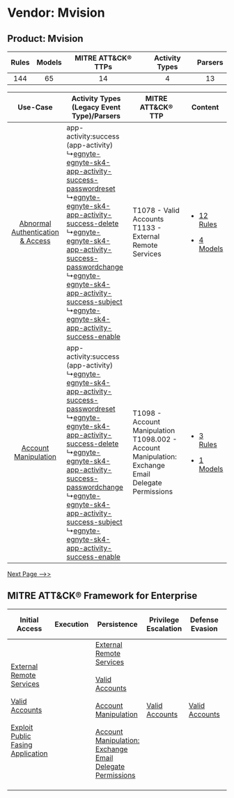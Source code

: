 Vendor: Mvision
===============
Product: Mvision
----------------
| Rules | Models | MITRE ATT&CK® TTPs | Activity Types | Parsers |
|:-----:|:------:|:------------------:|:--------------:|:-------:|
|  144  |   65   |         14         |       4        |   13    |

|    Use-Case    | Activity Types (Legacy Event Type)/Parsers    | MITRE ATT&CK® TTP    | Content    |
|:----:| ---- | ---- | ---- |
| [Abnormal Authentication & Access](../../../UseCases/uc_abnormal_authentication_&_access.md) |  app-activity:success (app-activity)<br> ↳[egnyte-egnyte-sk4-app-activity-success-passwordreset](Ps/pC_egnyteegnytesk4appactivitysuccesspasswordreset.md)<br> ↳[egnyte-egnyte-sk4-app-activity-success-delete](Ps/pC_egnyteegnytesk4appactivitysuccessdelete.md)<br> ↳[egnyte-egnyte-sk4-app-activity-success-passwordchange](Ps/pC_egnyteegnytesk4appactivitysuccesspasswordchange.md)<br> ↳[egnyte-egnyte-sk4-app-activity-success-subject](Ps/pC_egnyteegnytesk4appactivitysuccesssubject.md)<br> ↳[egnyte-egnyte-sk4-app-activity-success-enable](Ps/pC_egnyteegnytesk4appactivitysuccessenable.md)<br> | T1078 - Valid Accounts<br>T1133 - External Remote Services<br>    | [<ul><li>12 Rules</li></ul><ul><li>4 Models</li></ul>](RM/r_m_mvision_mvision_Abnormal_Authentication_&_Access.md) |
|    [Account Manipulation](../../../UseCases/uc_account_manipulation.md)    |  app-activity:success (app-activity)<br> ↳[egnyte-egnyte-sk4-app-activity-success-passwordreset](Ps/pC_egnyteegnytesk4appactivitysuccesspasswordreset.md)<br> ↳[egnyte-egnyte-sk4-app-activity-success-delete](Ps/pC_egnyteegnytesk4appactivitysuccessdelete.md)<br> ↳[egnyte-egnyte-sk4-app-activity-success-passwordchange](Ps/pC_egnyteegnytesk4appactivitysuccesspasswordchange.md)<br> ↳[egnyte-egnyte-sk4-app-activity-success-subject](Ps/pC_egnyteegnytesk4appactivitysuccesssubject.md)<br> ↳[egnyte-egnyte-sk4-app-activity-success-enable](Ps/pC_egnyteegnytesk4appactivitysuccessenable.md)<br> | T1098 - Account Manipulation<br>T1098.002 - Account Manipulation: Exchange Email Delegate Permissions<br> | [<ul><li>3 Rules</li></ul><ul><li>1 Models</li></ul>](RM/r_m_mvision_mvision_Account_Manipulation.md)    |
[Next Page -->>](2_ds_mvision_mvision.md)

MITRE ATT&CK® Framework for Enterprise
--------------------------------------
| Initial Access                                                                                                                                                                                                                         | Execution | Persistence                                                                                                                                                                                                                                                                                                                                 | Privilege Escalation                                                | Defense Evasion                                                     | Credential Access | Discovery | Lateral Movement | Collection                                                                                                                                                            | Command and Control                                                                                                                                                                                                      | Exfiltration                                                                | Impact |
| -------------------------------------------------------------------------------------------------------------------------------------------------------------------------------------------------------------------------------------- | --------- | ------------------------------------------------------------------------------------------------------------------------------------------------------------------------------------------------------------------------------------------------------------------------------------------------------------------------------------------- | ------------------------------------------------------------------- | ------------------------------------------------------------------- | ----------------- | --------- | ---------------- | --------------------------------------------------------------------------------------------------------------------------------------------------------------------- | ------------------------------------------------------------------------------------------------------------------------------------------------------------------------------------------------------------------------ | --------------------------------------------------------------------------- | ------ |
| [External Remote Services](https://attack.mitre.org/techniques/T1133)<br><br>[Valid Accounts](https://attack.mitre.org/techniques/T1078)<br><br>[Exploit Public Fasing Application](https://attack.mitre.org/techniques/T1190)<br><br> |           | [External Remote Services](https://attack.mitre.org/techniques/T1133)<br><br>[Valid Accounts](https://attack.mitre.org/techniques/T1078)<br><br>[Account Manipulation](https://attack.mitre.org/techniques/T1098)<br><br>[Account Manipulation: Exchange Email Delegate Permissions](https://attack.mitre.org/techniques/T1098/002)<br><br> | [Valid Accounts](https://attack.mitre.org/techniques/T1078)<br><br> | [Valid Accounts](https://attack.mitre.org/techniques/T1078)<br><br> |                   |           |                  | [Email Collection](https://attack.mitre.org/techniques/T1114)<br><br>[Email Collection: Email Forwarding Rule](https://attack.mitre.org/techniques/T1114/003)<br><br> | [Proxy: Multi-hop Proxy](https://attack.mitre.org/techniques/T1090/003)<br><br>[Application Layer Protocol](https://attack.mitre.org/techniques/T1071)<br><br>[Proxy](https://attack.mitre.org/techniques/T1090)<br><br> | [Automated Exfiltration](https://attack.mitre.org/techniques/T1020)<br><br> |        |